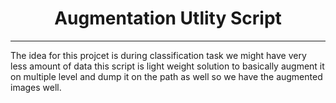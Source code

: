 <h1 align='center'> Augmentation Utlity Script </h1><hr>
<p> The idea for this projcet is during classification task we might have very less amount of data this script is light weight solution to basically augment it on multiple level and dump it on the path as well so we have the augmented images well.</p>
